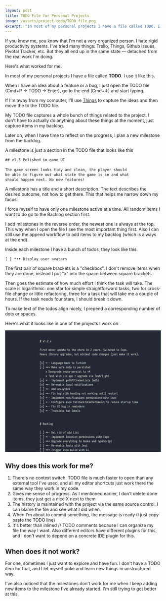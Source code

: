 ```yaml
---
layout: post
title: TODO File for Personal Projects
image: /assets/project-todo/TODO_file.png
excerpt: "In most of my personal projects I have a file called TODO. I use it like this…"
---
```


If you know me, you know that I'm not a very organized person. I hate rigid productivity systems. I've tried many things: Trello, Things, Github Issues, Pivotal Tracker, etc. But they all end up in the same state — detached from the real work I'm doing.

Here's what worked for me.

In most of my personal projects I have a file called **TODO**. I use it like this.

When I have an idea about a feature or a bug, I just open the TODO file (Cmd+P → TODO → Enter), go to the end (Cmd+↓) and start typing.

If I'm away from my computer, I'll use [Things](https://culturedcode.com/things/) to capture the ideas and then move the to the TODO file.

My TODO file captures a whole bunch of things related to the project. I don't have to actually do anything about these things at the moment, just capture items in my backlog.

Later on, when I have time to reflect on the progress, I plan a new milestone from the backlog.

A milestone is just a section in the TODO file that looks like this

```
## v1.5 Polished in-game UI

The game screen looks tidy and clean, the player should
be able to figure out what state the game is in and what
should happen next. No new features!
```

A milestone has a title and a short description. The text describes the desired outcome, not how to get there. This that helps me narrow down my focus.

I force myself to have only one milestone active at a time. All random items I want to do go to the Backlog section first.

I add milestones in the reverse order, the newest one is always at the top. This way when I open the file I see the most important thing first. Also I can still use the append workflow to add items to my backlog (which is always at the end).

Inside each milestone I have a bunch of todos, they look like this:

```
[ ] *•• Display user avatars
```

The first pair of square brackets is a "checkbox". I don't remove items when they are done, instead I put "x" into the space between square brackets.

Then goes the estimate of how much effort I think the task will take. The scale is logarithmic: one star for simple straightforward tasks, two for cross-file change or little refactoring, three for a task that will take me a couple of hours. If the task needs four stars, I should break it down.

To make text of the todos align nicely, I prepend a corresponding number of dots or spaces.

Here's what it looks like in one of the projects I work on:

![](/assets/project-todo/TODO_file.png)

## Why does this work for me?

1. There's no context switch. TODO file is much faster to open than any external tool I've used, and all my editor shortcuts just work there the same way they work in my code.
2. Gives me sense of progress. As I mentioned earlier, I don't delete done items, they just get a nice X next to them
3. The history is maintained with the project via the same source control. I can blame the file and see what I did when.
4. When I'm about to commit something, the message is ready (I just copy-paste the TODO line)
5. It's better than inlined // TODO comments because I can organize my file the way I want. Also different editors have different plugins for this, and I don't want to depend on a concrete IDE plugin for this.

## When does it not work?

For one, sometimes I just want to explore and have fun. I don't have a TODO item for that, and I let myself poke and learn new things in unstructured way.

I've also noticed that the milestones don't work for me when I keep adding new items to the milestone I've already started. I'm still trying to get better at this.
